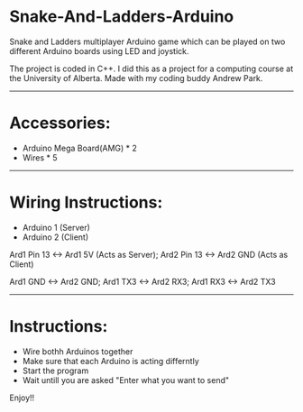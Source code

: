 # Snake-And-Ladders-Arduino
Snake and Ladders multiplayer Arduino game which can be played on two different Arduino boards using LED and joystick.

The project is coded in C++. I did this as a project for a computing course at the University of Alberta. Made with my coding buddy Andrew Park.

---

# Accessories: 

- Arduino Mega Board(AMG) * 2
- Wires * 5

---

# Wiring Instructions:

- Arduino 1 (Server)
- Arduino 2 (Client)

Ard1 Pin 13 <-> Ard1 5V (Acts as Server);
Ard2 Pin 13 <-> Ard2 GND (Acts as Client)

Ard1 GND <-> Ard2 GND;
Ard1 TX3 <-> Ard2 RX3;
Ard1 RX3 <-> Ard2 TX3

---

# Instructions:

- Wire bothh Arduinos together
- Make sure that each Arduino is acting differntly
- Start the program
- Wait untill you are asked "Enter what you want to send"

Enjoy!!
